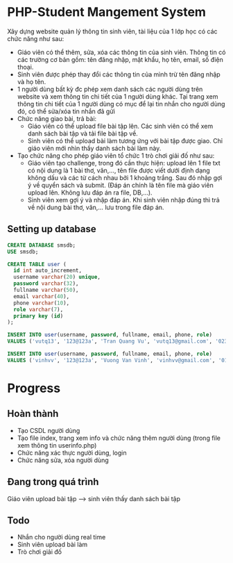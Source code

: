 # PHP-Student Mangement System

Xây dựng website quản lý thông tin sinh viên, tài liệu của 1 lớp học có các chức năng như sau:
- Giáo viên có thể thêm, sửa, xóa các thông tin của sinh viên. Thông tin có các trường cơ bản gồm: tên đăng nhập, mật khẩu, họ tên, email, số điện thoại.
- Sinh viên được phép thay đổi các thông tin của mình trừ tên đăng nhập và họ tên.
- 1 người dùng bất kỳ đc phép xem danh sách các người dùng trên website và xem thông tin chi tiết của 1 người dùng khác. Tại trang xem thông tin chi tiết của 1 người dùng có mục để lại tin nhắn cho người dùng đó, có thể sửa/xóa tin nhắn đã gửi
- Chức năng giao bài, trả bài:
  - Giáo viên có thể upload file bài tập lên. Các sinh viên có thể xem danh sách bài tập và tải file bài tập về.
  - Sinh viên có thể upload bài làm tương ứng với bài tập được giao. Chỉ giáo viên mới nhìn thấy danh sách bài làm này.
- Tạo chức năng cho phép giáo viên tổ chức 1 trò chơi giải đố như sau:
  - Giáo viên tạo challenge, trong đó cần thực hiện: upload lên 1 file txt có nội dung là 1 bài thơ, văn,…, tên file được viết dưới định dạng không dấu và các từ cách nhau bởi 1 khoảng trắng. Sau đó nhập gợi ý về quyển sách và submit. (Đáp án chính là tên file mà giáo viên upload lên. Không lưu đáp án ra file, DB,…).
  - Sinh viên xem gợi ý và nhập đáp án. Khi sinh viên nhập đúng thì trả về nội dung bài thơ, văn,… lưu trong file đáp án.

## Setting up database

```sql
CREATE DATABASE smsdb;
USE smsdb;

CREATE TABLE user (
  id int auto_increment,
  username varchar(20) unique,
  password varchar(32),
  fullname varchar(50),
  email varchar(40),
  phone varchar(10),
  role varchar(7),
  primary key (id)
);

INSERT INTO user(username, password, fullname, email, phone, role) 
VALUES ('vutq13', '123@123a', 'Tran Quang Vu', 'vutq13@gmail.com', '0234156789', 'Student');

INSERT INTO user(username, password, fullname, email, phone, role) 
VALUES ('vinhvv', '123@123a', 'Vuong Van Vinh', 'vinhvv@gmail.com', '0123425289', 'Teacher');
```

# Progress

## Hoàn thành

- Tạo CSDL người dùng
- Tạo file index, trang xem info và chức năng thêm người dùng (trong file xem thông tin userinfo.php)
- Chức năng xác thực người dùng, login
- Chức năng sửa, xóa người dùng

## Đang trong quá trình

Giáo viên upload bài tập --> sinh viên thấy danh sách bài tập

## Todo

- Nhắn cho người dùng real time
- Sinh viên upload bài làm
- Trò chơi giải đố
